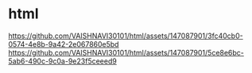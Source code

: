 # html
https://github.com/VAISHNAVI30101/html/assets/147087901/3fc40cb0-0574-4e8b-9a42-2e067860e5bd
https://github.com/VAISHNAVI30101/html/assets/147087901/5ce8e6bc-5ab6-490c-9c0a-9e23f5ceeed9



